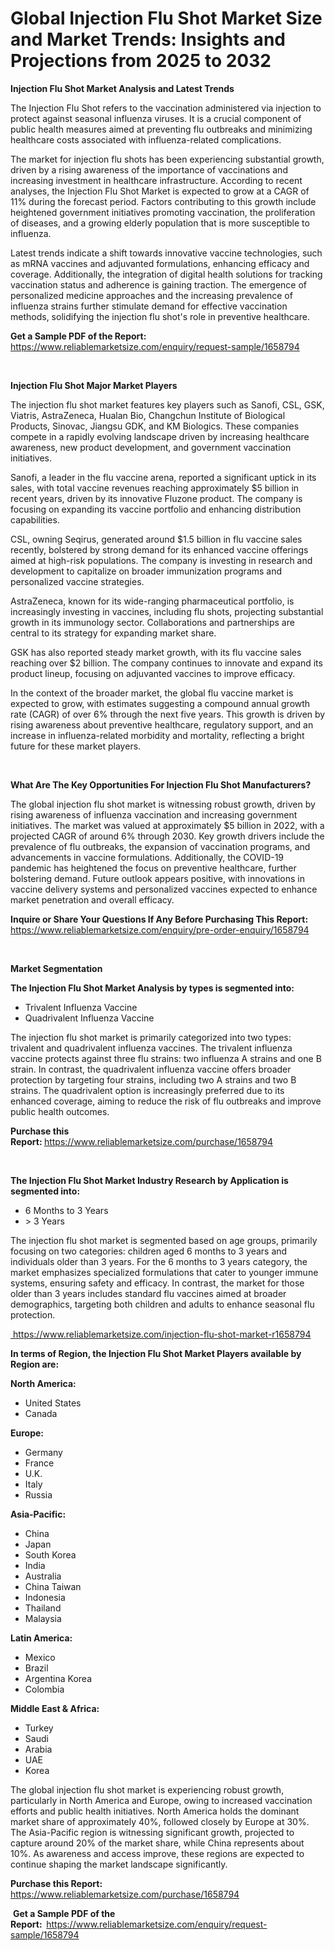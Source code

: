 <p><h1>Global Injection Flu Shot Market Size and Market Trends: Insights and Projections from 2025 to 2032</h1></p><p><strong>Injection Flu Shot Market Analysis and Latest Trends</strong></p>
<p><p>The Injection Flu Shot refers to the vaccination administered via injection to protect against seasonal influenza viruses. It is a crucial component of public health measures aimed at preventing flu outbreaks and minimizing healthcare costs associated with influenza-related complications. </p><p>The market for injection flu shots has been experiencing substantial growth, driven by a rising awareness of the importance of vaccinations and increasing investment in healthcare infrastructure. According to recent analyses, the Injection Flu Shot Market is expected to grow at a CAGR of 11% during the forecast period. Factors contributing to this growth include heightened government initiatives promoting vaccination, the proliferation of diseases, and a growing elderly population that is more susceptible to influenza.</p><p>Latest trends indicate a shift towards innovative vaccine technologies, such as mRNA vaccines and adjuvanted formulations, enhancing efficacy and coverage. Additionally, the integration of digital health solutions for tracking vaccination status and adherence is gaining traction. The emergence of personalized medicine approaches and the increasing prevalence of influenza strains further stimulate demand for effective vaccination methods, solidifying the injection flu shot's role in preventive healthcare.</p></p>
<p><strong>Get a Sample PDF of the Report:&nbsp;</strong> <a href="https://www.reliablemarketsize.com/enquiry/request-sample/1658794?utm_campaign=3515&utm_medium=2&utm_source=Github&utm_content=ia&utm_term=19042025&utm_id=injection-flu-shot">https://www.reliablemarketsize.com/enquiry/request-sample/1658794</a></p>
<p>&nbsp;</p>
<p><strong>Injection Flu Shot Major Market Players</strong></p>
<p><p>The injection flu shot market features key players such as Sanofi, CSL, GSK, Viatris, AstraZeneca, Hualan Bio, Changchun Institute of Biological Products, Sinovac, Jiangsu GDK, and KM Biologics. These companies compete in a rapidly evolving landscape driven by increasing healthcare awareness, new product development, and government vaccination initiatives.</p><p>Sanofi, a leader in the flu vaccine arena, reported a significant uptick in its sales, with total vaccine revenues reaching approximately $5 billion in recent years, driven by its innovative Fluzone product. The company is focusing on expanding its vaccine portfolio and enhancing distribution capabilities.</p><p>CSL, owning Seqirus, generated around $1.5 billion in flu vaccine sales recently, bolstered by strong demand for its enhanced vaccine offerings aimed at high-risk populations. The company is investing in research and development to capitalize on broader immunization programs and personalized vaccine strategies.</p><p>AstraZeneca, known for its wide-ranging pharmaceutical portfolio, is increasingly investing in vaccines, including flu shots, projecting substantial growth in its immunology sector. Collaborations and partnerships are central to its strategy for expanding market share.</p><p>GSK has also reported steady market growth, with its flu vaccine sales reaching over $2 billion. The company continues to innovate and expand its product lineup, focusing on adjuvanted vaccines to improve efficacy.</p><p>In the context of the broader market, the global flu vaccine market is expected to grow, with estimates suggesting a compound annual growth rate (CAGR) of over 6% through the next five years. This growth is driven by rising awareness about preventive healthcare, regulatory support, and an increase in influenza-related morbidity and mortality, reflecting a bright future for these market players.</p></p>
<p>&nbsp;</p>
<p><strong>What Are The Key Opportunities For Injection Flu Shot Manufacturers?</strong></p>
<p><p>The global injection flu shot market is witnessing robust growth, driven by rising awareness of influenza vaccination and increasing government initiatives. The market was valued at approximately $5 billion in 2022, with a projected CAGR of around 6% through 2030. Key growth drivers include the prevalence of flu outbreaks, the expansion of vaccination programs, and advancements in vaccine formulations. Additionally, the COVID-19 pandemic has heightened the focus on preventive healthcare, further bolstering demand. Future outlook appears positive, with innovations in vaccine delivery systems and personalized vaccines expected to enhance market penetration and overall efficacy.</p></p>
<p><strong>Inquire or Share Your Questions If Any Before Purchasing This Report:</strong> <a href="https://www.reliablemarketsize.com/enquiry/pre-order-enquiry/1658794?utm_campaign=3515&utm_medium=2&utm_source=Github&utm_content=ia&utm_term=19042025&utm_id=injection-flu-shot">https://www.reliablemarketsize.com/enquiry/pre-order-enquiry/1658794</a></p>
<p>&nbsp;</p>
<p><strong>Market Segmentation</strong></p>
<p><strong>The Injection Flu Shot Market Analysis by types is segmented into:</strong></p>
<p><ul><li>Trivalent Influenza Vaccine</li><li>Quadrivalent Influenza Vaccine</li></ul></p>
<p><p>The injection flu shot market is primarily categorized into two types: trivalent and quadrivalent influenza vaccines. The trivalent influenza vaccine protects against three flu strains: two influenza A strains and one B strain. In contrast, the quadrivalent influenza vaccine offers broader protection by targeting four strains, including two A strains and two B strains. The quadrivalent option is increasingly preferred due to its enhanced coverage, aiming to reduce the risk of flu outbreaks and improve public health outcomes.</p></p>
<p><strong>Purchase this Report:&nbsp;</strong><a href="https://www.reliablemarketsize.com/purchase/1658794?utm_campaign=3515&utm_medium=2&utm_source=Github&utm_content=ia&utm_term=19042025&utm_id=injection-flu-shot">https://www.reliablemarketsize.com/purchase/1658794</a></p>
<p>&nbsp;</p>
<p><strong>The Injection Flu Shot Market Industry Research by Application is segmented into:</strong></p>
<p><ul><li>6 Months to 3 Years</li><li>> 3 Years</li></ul></p>
<p><p>The injection flu shot market is segmented based on age groups, primarily focusing on two categories: children aged 6 months to 3 years and individuals older than 3 years. For the 6 months to 3 years category, the market emphasizes specialized formulations that cater to younger immune systems, ensuring safety and efficacy. In contrast, the market for those older than 3 years includes standard flu vaccines aimed at broader demographics, targeting both children and adults to enhance seasonal flu protection.</p></p>
<p><a href="https://www.reliablemarketsize.com/injection-flu-shot-market-r1658794?utm_campaign=3515&utm_medium=2&utm_source=Github&utm_content=ia&utm_term=19042025&utm_id=injection-flu-shot">&nbsp;https://www.reliablemarketsize.com/injection-flu-shot-market-r1658794</a></p>
<p><strong>In terms of Region, the Injection Flu Shot Market Players available by Region are:</strong></p>
<p>
    <p> <strong> North America: </strong>
        <ul>
            <li>United States</li>
            <li>Canada</li>
        </ul>
        </p> 
    <p> <strong> Europe: </strong>
        <ul>
            <li>Germany</li>
            <li>France</li>
            <li>U.K.</li>
            <li>Italy</li>
            <li>Russia</li>
        </ul>
        </p> 
    <p> <strong> Asia-Pacific: </strong>
        <ul>
            <li>China</li>
            <li>Japan</li>
            <li>South Korea</li>
            <li>India</li>
            <li>Australia</li>
            <li>China Taiwan</li>
            <li>Indonesia</li>
            <li>Thailand</li>
            <li>Malaysia</li>
        </ul>
        </p> 
    <p> <strong> Latin America: </strong>
        <ul>
            <li>Mexico</li>
            <li>Brazil</li>
            <li>Argentina Korea</li>
            <li>Colombia</li>
        </ul>
        </p> 
    <p> <strong> Middle East & Africa: </strong>
        <ul>
            <li>Turkey</li>
            <li>Saudi</li>
            <li>Arabia</li>
            <li>UAE</li>
            <li>Korea</li>
        </ul>
    </p>
    </p>
<p><p>The global injection flu shot market is experiencing robust growth, particularly in North America and Europe, owing to increased vaccination efforts and public health initiatives. North America holds the dominant market share of approximately 40%, followed closely by Europe at 30%. The Asia-Pacific region is witnessing significant growth, projected to capture around 20% of the market share, while China represents about 10%. As awareness and access improve, these regions are expected to continue shaping the market landscape significantly.</p></p>
<p><strong>Purchase this Report: </strong><a href="https://www.reliablemarketsize.com/purchase/1658794?utm_campaign=3515&utm_medium=2&utm_source=Github&utm_content=ia&utm_term=19042025&utm_id=injection-flu-shot">https://www.reliablemarketsize.com/purchase/1658794</a></p>
<p>&nbsp;<strong>Get a Sample PDF of the Report:&nbsp;&nbsp;</strong><a href="https://www.reliablemarketsize.com/enquiry/request-sample/1658794?utm_campaign=3515&utm_medium=2&utm_source=Github&utm_content=ia&utm_term=19042025&utm_id=injection-flu-shot">https://www.reliablemarketsize.com/enquiry/request-sample/1658794</a></p>
<p><strong></strong></p>
<p><p></p><p></p><p></p></p>